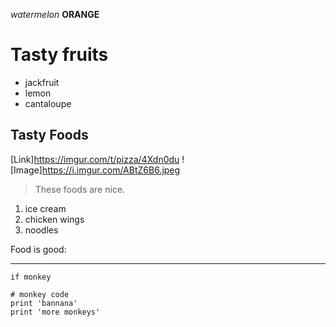 *watermelon*
**ORANGE**

# Tasty fruits
* jackfruit
* lemon
* cantaloupe 

## Tasty Foods
[Link]https://imgur.com/t/pizza/4Xdn0du
![Image]https://i.imgur.com/ABtZ6B6.jpeg

> These foods are nice.
1. ice cream
2. chicken wings
3. noodles

Food is good:

---

`if monkey`
```
# monkey code
print 'bannana'
print 'more monkeys'
```
